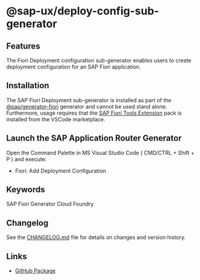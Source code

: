 # @sap-ux/deploy-config-sub-generator

## Features

The Fiori Deployment configuration sub-generator enables users to create deployment configuration for an SAP Fiori application.

## Installation

The SAP Fiori Deployment sub-generator is installed as part of the [@sap/generator-fiori](https://www.npmjs.com/package/@sap/generator-fiori) generator and cannot be used stand alone. Furthermore, usage requires that the [SAP Fiori Tools Extension](https://marketplace.visualstudio.com/items?itemName=SAPSE.sap-ux-fiori-tools-extension-pack) pack is installed from the VSCode marketplace.

## Launch the SAP Application Router Generator

Open the Command Palette in MS Visual Studio Code ( CMD/CTRL + Shift + P ) and execute: 
- Fiori: Add Deployment Configuration

## Keywords
SAP Fiori Generator
Cloud Foundry
## Changelog

See the [CHANGELOG.md](https://github.com/SAP/open-ux-tools/blob/main/packages/deploy-config-sub-generator/CHANGELOG.md) file for details on changes and version history.
## Links

- [GitHub Package](https://github.com/SAP/open-ux-tools/tree/main/packages/deploy-config-sub-generator)